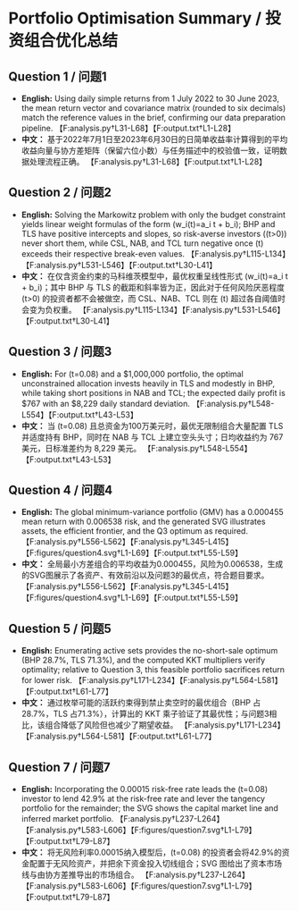 # Portfolio Optimisation Summary / 投资组合优化总结

## Question 1 / 问题1
- **English:** Using daily simple returns from 1 July 2022 to 30 June 2023, the mean return vector and covariance matrix (rounded to six decimals) match the reference values in the brief, confirming our data preparation pipeline. 【F:analysis.py†L31-L68】【F:output.txt†L1-L28】
- **中文：** 基于2022年7月1日至2023年6月30日的日简单收益率计算得到的平均收益向量与协方差矩阵（保留六位小数）与任务描述中的校验值一致，证明数据处理流程正确。 【F:analysis.py†L31-L68】【F:output.txt†L1-L28】

## Question 2 / 问题2
- **English:** Solving the Markowitz problem with only the budget constraint yields linear weight formulas of the form \(w_i(t)=a_i t + b_i\); BHP and TLS have positive intercepts and slopes, so risk-averse investors (\(t>0\)) never short them, while CSL, NAB, and TCL turn negative once \(t\) exceeds their respective break-even values. 【F:analysis.py†L115-L134】【F:analysis.py†L531-L546】【F:output.txt†L30-L41】
- **中文：** 在仅含资金约束的马科维茨模型中，最优权重呈线性形式 \(w_i(t)=a_i t + b_i\)；其中 BHP 与 TLS 的截距和斜率皆为正，因此对于任何风险厌恶程度 \(t>0\) 的投资者都不会被做空，而 CSL、NAB、TCL 则在 \(t\) 超过各自阈值时会变为负权重。 【F:analysis.py†L115-L134】【F:analysis.py†L531-L546】【F:output.txt†L30-L41】

## Question 3 / 问题3
- **English:** For \(t=0.08\) and a \$1,000,000 portfolio, the optimal unconstrained allocation invests heavily in TLS and modestly in BHP, while taking short positions in NAB and TCL; the expected daily profit is \$767 with an \$8,229 daily standard deviation. 【F:analysis.py†L548-L554】【F:output.txt†L43-L53】
- **中文：** 当 \(t=0.08\) 且总资金为100万美元时，最优无限制组合大量配置 TLS 并适度持有 BHP，同时在 NAB 与 TCL 上建立空头头寸；日均收益约为 767 美元，日标准差约为 8,229 美元。 【F:analysis.py†L548-L554】【F:output.txt†L43-L53】

## Question 4 / 问题4
- **English:** The global minimum-variance portfolio (GMV) has a 0.000455 mean return with 0.006538 risk, and the generated SVG illustrates assets, the efficient frontier, and the Q3 optimum as required. 【F:analysis.py†L556-L562】【F:analysis.py†L345-L415】【F:figures/question4.svg†L1-L69】【F:output.txt†L55-L59】
- **中文：** 全局最小方差组合的平均收益为0.000455，风险为0.006538，生成的SVG图展示了各资产、有效前沿以及问题3的最优点，符合题目要求。 【F:analysis.py†L556-L562】【F:analysis.py†L345-L415】【F:figures/question4.svg†L1-L69】【F:output.txt†L55-L59】

## Question 5 / 问题5
- **English:** Enumerating active sets provides the no-short-sale optimum (BHP 28.7%, TLS 71.3%), and the computed KKT multipliers verify optimality; relative to Question 3, this feasible portfolio sacrifices return for lower risk. 【F:analysis.py†L171-L234】【F:analysis.py†L564-L581】【F:output.txt†L61-L77】
- **中文：** 通过枚举可能的活跃约束得到禁止卖空时的最优组合（BHP 占28.7%，TLS 占71.3%），计算出的 KKT 乘子验证了其最优性；与问题3相比，该组合降低了风险但也减少了期望收益。 【F:analysis.py†L171-L234】【F:analysis.py†L564-L581】【F:output.txt†L61-L77】

## Question 7 / 问题7
- **English:** Incorporating the 0.00015 risk-free rate leads the \(t=0.08\) investor to lend 42.9% at the risk-free rate and lever the tangency portfolio for the remainder; the SVG shows the capital market line and inferred market portfolio. 【F:analysis.py†L237-L264】【F:analysis.py†L583-L606】【F:figures/question7.svg†L1-L79】【F:output.txt†L79-L87】
- **中文：** 将无风险利率0.00015纳入模型后，\(t=0.08\) 的投资者会将42.9%的资金配置于无风险资产，并把余下资金投入切线组合；SVG 图给出了资本市场线与由协方差推导出的市场组合。 【F:analysis.py†L237-L264】【F:analysis.py†L583-L606】【F:figures/question7.svg†L1-L79】【F:output.txt†L79-L87】
